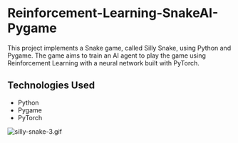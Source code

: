 # Reinforcement-Learning-SnakeAI-Pygame

This project implements a Snake game, called Silly Snake, using Python and Pygame. The game aims to train an AI agent to play the game using Reinforcement Learning with a neural network built with PyTorch.

## Technologies Used
- Python
- Pygame
- PyTorch

![silly-snake-3.gif](attachment:6bad0f6d-fbe4-4e4d-886f-62368d31a653.gif)
